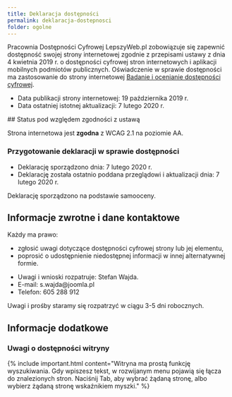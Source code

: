 ```yaml
---
title: Deklaracja dostępności
permalink: deklaracja-dostepnosci
folder: ogolne
---
```


Pracownia Dostępności Cyfrowej LepszyWeb.pl zobowiązuje się zapewnić dostępność swojej strony internetowej zgodnie z przepisami ustawy z dnia 4&nbsp;kwietnia 2019&nbsp;r. o&nbsp;dostępności cyfrowej stron internetowych i&nbsp;aplikacji mobilnych podmiotów publicznych. Oświadczenie w sprawie dostępności ma zastosowanie do strony internetowej [Badanie i ocenianie dostępności cyfrowej](https://testy.lepszyweb.pl).
<ul>
    <li>Data publikacji strony internetowej: <time id="a11y-data-publikacja" datetime="2019-10-19">19 października 2019 r.</time></li>
    <li>Data ostatniej istotnej aktualizacji: <time id="a11y-data-aktualizacja" datetime="2020-02-07">7 lutego 2020 r.</time></li>
</ul>
## Status pod względem zgodności z ustawą

Strona internetowa jest <span id="a11y-status">**zgodna**</span> z WCAG 2.1 na poziomie AA.

### Przygotowanie deklaracji w sprawie dostępności
<ul>
<li>Deklarację sporządzono dnia:  <time id="a11y-data-sporzadzenie" datetime="2020-07-07">7 lutego 2020</time> r.</li>
<li>Deklarację została ostatnio poddana przeglądowi i aktualizacji dnia:  <time id="a11y-data-deklaracja-przeglad" datetime="2020-02-07">7 lutego 2020</time> r.</li>
</ul>

Deklarację sporządzono na podstawie samooceny.


## Informacje zwrotne i dane kontaktowe
<p id="a11y-procedura">Każdy ma prawo:</p>

<ul>
    <li>zgłosić uwagi dotyczące dostępności cyfrowej strony lub jej elementu,</li>
    <li>poprosić o udostępnienie niedostępnej informacji w innej alternatywnej formie.</li>
</ul>

<ul>
<li>Uwagi i wnioski rozpatruje:  <span id="a11y-osoba">Stefan Wajda</span>.</li>
<li>E-mail: <span id="a11y-email">s.wajda@joomla.pl</span></li>
<li>Telefon: <span id="a11y-telefon">605 288 912</span></li>
</ul>

<p>Uwagi i prośby staramy się rozpatrzyć w ciągu 3-5 dni robocznych.</p>

## Informacje dodatkowe

### Uwagi o dostępności witryny

{% include important.html content="Witryna ma prostą funkcję wyszukiwania. Gdy wpiszesz tekst, w rozwijanym menu pojawią się łącza do znalezionych stron. Naciśnij Tab, aby wybrać żądaną stronę, albo wybierz żądaną stronę wskaźnikiem myszki." %}


    